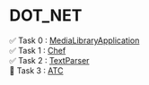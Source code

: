 # DOT_NET
:white_check_mark: Task 0 : [MediaLibraryApplication](https://github.com/YaroslavPuhalskii/DOT_NET/tree/task0/MediaLibrary)    
:white_check_mark: Task 1 : [Chef](https://github.com/YaroslavPuhalskii/DOT_NET/tree/task1/Chef)    
:white_check_mark: Task 2 : [TextParser](https://github.com/YaroslavPuhalskii/DOT_NET/tree/task2/TextParser)    
:black_square_button: Task 3 : [ATC](https://github.com/YaroslavPuhalskii/DOT_NET/tree/task3/ATC)    

